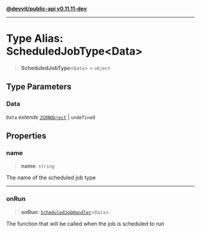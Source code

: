 [**@devvit/public-api v0.11.11-dev**](../README.md)

---

# Type Alias: ScheduledJobType\<Data\>

> **ScheduledJobType**\<`Data`\> = `object`

## Type Parameters

### Data

`Data` _extends_ [`JSONObject`](JSONObject.md) \| `undefined`

## Properties

<a id="name"></a>

### name

> **name**: `string`

The name of the scheduled job type

---

<a id="onrun"></a>

### onRun

> **onRun**: [`ScheduledJobHandler`](ScheduledJobHandler.md)\<`Data`\>

The function that will be called when the job is scheduled to run
